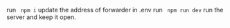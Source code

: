 run ``` npm i```
update the address of forwarder in .env
run ``` npm run dev```
run the server and keep it open.